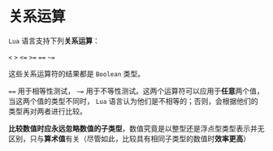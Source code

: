 # 关系运算

`Lua` 语言支持下列**关系运算**：

`<`  `>`  `<=`  `>=`  `==`  `~=`

这些关系运算符的结果都是 `Boolean` 类型。

`==` 用于相等性测试， `~=` 用于不等性测试。这两个运算符可以应用于**任意**两个值，当这两个值的类型不同时， `Lua` 语言认为他们是不相等的；否则，会根据他们的类型再对两者进行比较。

**比较数值时应永远忽略数值的子类型**，数值究竟是以整型还是浮点型类型表示并无区别，只与**算术值**有关（尽管如此，比较具有相同子类型的数值时**效率更高**）
